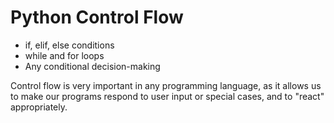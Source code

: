 # Python Control Flow



- if, elif, else conditions
- while and for loops
- Any conditional decision-making

Control flow is very important in any programming language, as it allows us to make our programs respond to user input or special cases, and to "react" appropriately.

